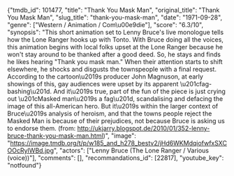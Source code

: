 {"tmdb_id": 101477, "title": "Thank You Mask Man", "original_title": "Thank You Mask Man", "slug_title": "thank-you-mask-man", "date": "1971-09-28", "genre": ["Western / Animation / Com\u00e9die"], "score": "6.3/10", "synopsis": "This short animation set to Lenny Bruce's live monologue tells how the Lone Ranger hooks up with Tonto. With Bruce doing all the voices, this animation begins with local folks upset at the Lone Ranger because he won't stay around to be thanked after a good deed. So, he stays and finds he likes hearing \"Thank you mask man.\" When their attention starts to shift elsewhere, he shocks and disgusts the townspeople with a final request.  According to the cartoon\u2019s producer John Magnuson, at early showings of this, gay audiences were upset by its apparent \u201cfag-bashing\u201d. And it\u2019s true, part of the fun of the piece is just crying out \u201cMasked man\u2019s a fag\u201d, scandalising and defacing the image of this all-American hero. But it\u2019s within the larger context of Bruce\u2019s analysis of heroism, and that the towns people reject the Masked Man is because of their prejudices, not because Bruce is asking us to endorse them. (from: http://ukjarry.blogspot.de/2010/01/352-lenny-bruce-thank-you-mask-man.html)", "image": "https://image.tmdb.org/t/p/w185_and_h278_bestv2/jHd6WKMdqiofwfxSXCOOcRyIWBd.jpg", "actors": ["Lenny Bruce (The Lone Ranger / Various (voice))"], "comments": [], "recommandations_id": [22817], "youtube_key": "notfound"}